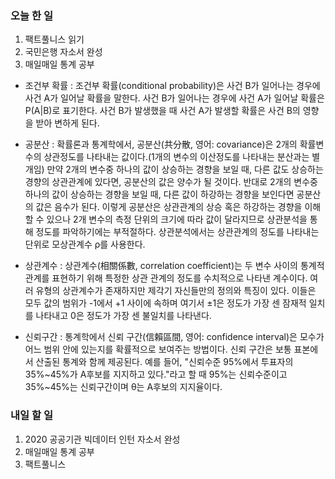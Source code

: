 ### 오늘 한 일
1. 팩트풀니스 읽기
2. 국민은행 자소서 완성
3. 매일매일 통계 공부

- 조건부 확률 : 조건부 확률(conditional probability)은 사건 B가 일어나는 경우에 사건 A가 일어날 확률을 말한다. 사건 B가 일어나는 경우에 사건 A가 일어날 확률은 P(A|B)로 표기한다. 사건 B가 발생했을 때 사건 A가 발생할 확률은 사건 B의 영향을 받아 변하게 된다.

- 공분산 : 확률론과 통계학에서, 공분산(共分散, 영어: covariance)은 2개의 확률변수의 상관정도를 나타내는 값이다.(1개의 변수의 이산정도를 나타내는 분산과는 별개임) 만약 2개의 변수중 하나의 값이 상승하는 경향을 보일 때, 다른 값도 상승하는 경향의 상관관계에 있다면, 공분산의 값은 양수가 될 것이다. 반대로 2개의 변수중 하나의 값이 상승하는 경향을 보일 때, 다른 값이 하강하는 경향을 보인다면 공분산의 값은 음수가 된다. 이렇게 공분산은 상관관계의 상승 혹은 하강하는 경향을 이해할 수 있으나 2개 변수의 측정 단위의 크기에 따라 값이 달라지므로 상관분석을 통해 정도를 파악하기에는 부적절하다. 상관분석에서는 상관관계의 정도를 나타내는 단위로 모상관계수 ρ를 사용한다.

- 상관계수 : 상관계수(相關係數, correlation coefficient)는 두 변수 사이의 통계적 관계를 표현하기 위해 특정한 상관 관계의 정도를 수치적으로 나타낸 계수이다. 여러 유형의 상관계수가 존재하지만 제각기 자신들만의 정의와 특징이 있다. 이들은 모두 값의 범위가 -1에서 +1 사이에 속하며 여기서 ±1은 정도가 가장 센 잠재적 일치를 나타내고 0은 정도가 가장 센 불일치를 나타낸다.

- 신뢰구간 : 통계학에서 신뢰 구간(信賴區間, 영어: confidence interval)은 모수가 어느 범위 안에 있는지를 확률적으로 보여주는 방법이다. 신뢰 구간은 보통 표본에서 산출된 통계와 함께 제공된다. 예를 들어, "신뢰수준 95%에서 투표자의 35%~45%가 A후보를 지지하고 있다."라고 할 때 95%는 신뢰수준이고 35%~45%는 신뢰구간이며 θ는 A후보의 지지율이다.

### 내일 할 일
1. 2020 공공기관 빅데이터 인턴 자소서 완성
2. 매일매일 통계 공부
3. 팩트풀니스
